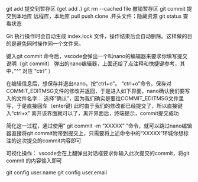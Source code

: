 git add 提交到暂存区 (get add .)
git rm --cached file 撤销暂存区
git commit  提交到本地库
远程库，本地库   pull push clone
.开头文件：隐藏资源
git status 查看状态

Git 执行操作时会自动生成 index.lock 文件，操作结束后会自动删除。这样做的目的是避免同时操作同一个文件夹。

键入git commit 命令后，vscode会弹出一个叫nano的编辑器来要求你填写提交说明（git commit）
弹出的nano编辑器，上面还给了点注释和快捷键参考，其中，”^” 对应 “ctrl” ）

在编辑信息后，想保存并退出nano，按“ctrl+o”。
“ctrl+o”命令，保存对COMMIT_EDITMSG文件的修改并返回，于是进入如下界面，nano确认我们要写入的文件名字：
选择”确认”，因为我们确实是要往COMMIT_EDITMSG文件里写，于是直接回车（enter键)
此时由于我们的修改都已经提交了，所以直接键入“ctrl+x” 离开该界面就可以了，离开界面后，终端提示，commit提交成功

简化这一过程，通过使用” git commit -m “XXXXX” ”命令，就可以跳过nano编辑器直接将git commit附带到提交上，只需要将上述命令中的“XXXXX”环城你想标注的这次提交的commit内容即可

可视化操作：
vscode会在上翻弹出对话框要求你输入此次提交的commit，将git commit 的内容输入即可

git config user.name   git config user.email